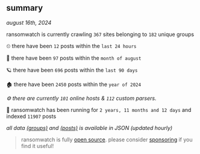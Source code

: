 
## summary
_august 16th, 2024_

ransomwatch is currently crawling `367` sites belonging to `182` unique groups

⏲ there have been `12` posts within the `last 24 hours`

🦈 there have been `97` posts within the `month of august`

🪐 there have been `696` posts within the `last 90 days`

🏚 there have been `2450` posts within the `year of 2024`

_⚙️ there are currently `101` online hosts & `112` custom parsers._

🦕 ransomwatch has been running for `2 years, 11 months and 12 days` and indexed `11907` posts

_all data  [(groups)](http://ransomwhat.telemetry.ltd/groups) and [(posts)](http://ransomwhat.telemetry.ltd/posts) is available in JSON (updated hourly)_

> ransomwatch is fully [open source](https://github.com/joshhighet/ransomwatch#ransomwatch--). please consider [sponsoring](https://github.com/sponsors/joshhighet) if you find it useful!
